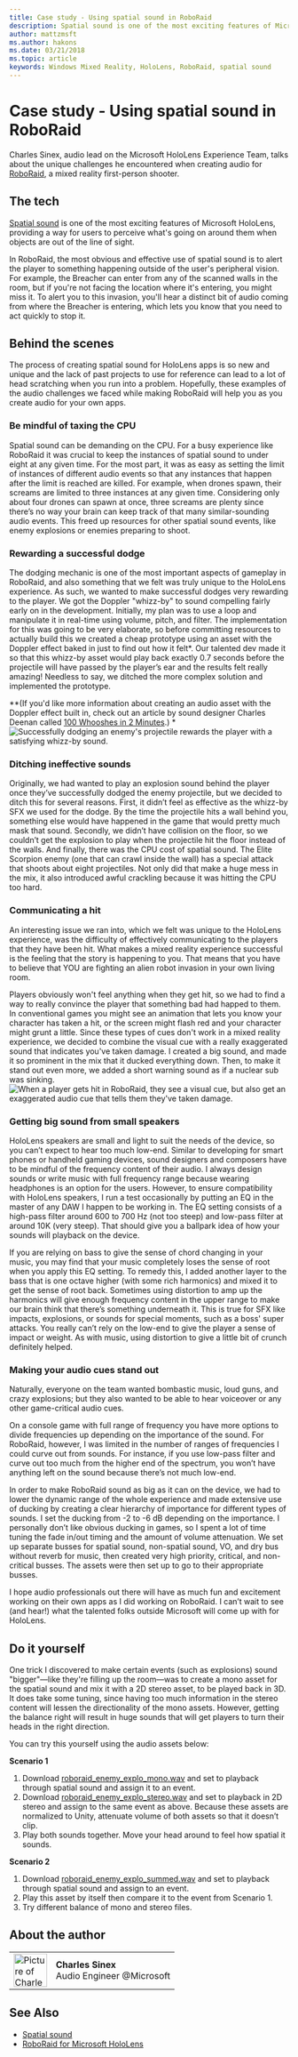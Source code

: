 ```yaml
---
title: Case study - Using spatial sound in RoboRaid
description: Spatial sound is one of the most exciting features of Microsoft HoloLens, providing a way for users to perceive what's going on around them when objects are out of the line of sight.
author: mattzmsft
ms.author: hakons
ms.date: 03/21/2018
ms.topic: article
keywords: Windows Mixed Reality, HoloLens, RoboRaid, spatial sound
---
```




# Case study - Using spatial sound in RoboRaid

Charles Sinex, audio lead on the Microsoft HoloLens Experience Team, talks about the unique challenges he encountered when creating audio for [RoboRaid](https://www.microsoft.com/microsoft-hololens/en-us/apps/RoboRaid), a mixed reality first-person shooter.

## The tech

[Spatial sound](spatial-sound.md) is one of the most exciting features of Microsoft HoloLens, providing a way for users to perceive what's going on around them when objects are out of the line of sight.

In RoboRaid, the most obvious and effective use of spatial sound is to alert the player to something happening outside of the user's peripheral vision. For example, the Breacher can enter from any of the scanned walls in the room, but if you're not facing the location where it's entering, you might miss it. To alert you to this invasion, you'll hear a distinct bit of audio coming from where the Breacher is entering, which lets you know that you need to act quickly to stop it.

## Behind the scenes

The process of creating spatial sound for HoloLens apps is so new and unique and the lack of past projects to use for reference can lead to a lot of head scratching when you run into a problem. Hopefully, these examples of the audio challenges we faced while making RoboRaid will help you as you create audio for your own apps.

### Be mindful of taxing the CPU

Spatial sound can be demanding on the CPU. For a busy experience like RoboRaid it was crucial to keep the instances of spatial sound to under eight at any given time. For the most part, it was as easy as setting the limit of instances of different audio events so that any instances that happen after the limit is reached are killed. For example, when drones spawn, their screams are limited to three instances at any given time. Considering only about four drones can spawn at once, three screams are plenty since there’s no way your brain can keep track of that many similar-sounding audio events. This freed up resources for other spatial sound events, like enemy explosions or enemies preparing to shoot.

### Rewarding a successful dodge

The dodging mechanic is one of the most important aspects of gameplay in RoboRaid, and also something that we felt was truly unique to the HoloLens experience. As such, we wanted to make successful dodges very rewarding to the player. We got the Doppler "whizz-by" to sound compelling fairly early on in the development. Initially, my plan was to use a loop and manipulate it in real-time using volume, pitch, and filter. The implementation for this was going to be very elaborate, so before committing resources to actually build this we created a cheap prototype using an asset with the Doppler effect baked in just to find out how it felt*. Our talented dev made it so that this whizz-by asset would play back exactly 0.7 seconds before the projectile will have passed by the player’s ear and the results felt really amazing! Needless to say, we ditched the more complex solution and implemented the prototype.

**(If you'd like more information about creating an audio asset with the Doppler effect built in, check out an article by sound designer Charles Deenan called [100 Whooshes in 2 Minutes](http://designingsound.org/2010/02/charles-deenen-special-100-whooshes-in-2-minutes/).) * 
<br>
![Successfully dodging an enemy's projectile rewards the player with a satisfying whizz-by sound.](images/successful-dodge-roboraid-500px.jpg)

### Ditching ineffective sounds

Originally, we had wanted to play an explosion sound behind the player once they’ve successfully dodged the enemy projectile, but we decided to ditch this for several reasons. First, it didn’t feel as effective as the whizz-by SFX we used for the dodge. By the time the projectile hits a wall behind you, something else would have happened in the game that would pretty much mask that sound. Secondly, we didn’t have collision on the floor, so we couldn’t get the explosion to play when the projectile hit the floor instead of the walls. And finally, there was the CPU cost of spatial sound. The Elite Scorpion enemy (one that can crawl inside the wall) has a special attack that shoots about eight projectiles. Not only did that make a huge mess in the mix, it also introduced awful crackling because it was hitting the CPU too hard.

### Communicating a hit

An interesting issue we ran into, which we felt was unique to the HoloLens experience, was the difficulty of effectively communicating to the players that they have been hit. What makes a mixed reality experience successful is the feeling that the story is happening to you. That means that you have to believe that YOU are fighting an alien robot invasion in your own living room.

Players obviously won't feel anything when they get hit, so we had to find a way to really convince the player that something bad had happed to them. In conventional games you might see an animation that lets you know your character has taken a hit, or the screen might flash red and your character might grunt a little. Since these types of cues don't work in a mixed reality experience, we decided to combine the visual cue with a really exaggerated sound that indicates you've taken damage. I created a big sound, and made it so prominent in the mix that it ducked everything down. Then, to make it stand out even more, we added a short warning sound as if a nuclear sub was sinking. 
<br>
![When a player gets hit in RoboRaid, they see a visual cue, but also get an exaggerated audio cue that tells them they've taken damage.](images/player-hit-roboraid-500px.jpg)

### Getting big sound from small speakers

HoloLens speakers are small and light to suit the needs of the device, so you can’t expect to hear too much low-end. Similar to developing for smart phones or handheld gaming devices, sound designers and composers have to be mindful of the frequency content of their audio. I always design sounds or write music with full frequency range because wearing headphones is an option for the users. However, to ensure compatibility with HoloLens speakers, I run a test occasionally by putting an EQ in the master of any DAW I happen to be working in. The EQ setting consists of a high-pass filter around 600 to 700 Hz (not too steep) and low-pass filter at around 10K (very steep). That should give you a ballpark idea of how your sounds will playback on the device.

If you are relying on bass to give the sense of chord changing in your music, you may find that your music completely loses the sense of root when you apply this EQ setting. To remedy this, I added another layer to the bass that is one octave higher (with some rich harmonics) and mixed it to get the sense of root back. Sometimes using distortion to amp up the harmonics will give enough frequency content in the upper range to make our brain think that there’s something underneath it. This is true for SFX like impacts, explosions, or sounds for special moments, such as a boss' super attacks. You really can’t rely on the low-end to give the player a sense of impact or weight. As with music, using distortion to give a little bit of crunch definitely helped.

### Making your audio cues stand out

Naturally, everyone on the team wanted bombastic music, loud guns, and crazy explosions; but they also wanted to be able to hear voiceover or any other game-critical audio cues.

On a console game with full range of frequency you have more options to divide frequencies up depending on the importance of the sound. For RoboRaid, however, I was limited in the number of ranges of frequencies I could curve out from sounds. For instance, if you use low-pass filter and curve out too much from the higher end of the spectrum, you won’t have anything left on the sound because there’s not much low-end.

In order to make RoboRaid sound as big as it can on the device, we had to lower the dynamic range of the whole experience and made extensive use of ducking by creating a clear hierarchy of importance for different types of sounds. I set the ducking from -2 to -6 dB depending on the importance. I personally don’t like obvious ducking in games, so I spent a lot of time tuning the fade in/out timing and the amount of volume attenuation. We set up separate busses for spatial sound, non-spatial sound, VO, and dry bus without reverb for music, then created very high priority, critical, and non-critical busses. The assets were then set up to go to their appropriate busses.

I hope audio professionals out there will have as much fun and excitement working on their own apps as I did working on RoboRaid. I can’t wait to see (and hear!) what the talented folks outside Microsoft will come up with for HoloLens.

## Do it yourself

One trick I discovered to make certain events (such as explosions) sound "bigger"—like they're filling up the room—was to create a mono asset for the spatial sound and mix it with a 2D stereo asset, to be played back in 3D. It does take some tuning, since having too much information in the stereo content will lessen the directionality of the mono assets. However, getting the balance right will result in huge sounds that will get players to turn their heads in the right direction.

You can try this yourself using the audio assets below:

**Scenario 1**
1. Download [roboraid_enemy_explo_mono.wav](images/roboraid-enemy-explo-mono.wav) and set to playback through spatial sound and assign it to an event.
2. Download [roboraid_enemy_explo_stereo.wav](images/roboraid-enemy-explo-stereo.wav) and set to playback in 2D stereo and assign to the same event as above. Because these assets are normalized to Unity, attenuate volume of both assets so that it doesn’t clip.
3. Play both sounds together. Move your head around to feel how spatial it sounds.

**Scenario 2**
1. Download [roboraid_enemy_explo_summed.wav](images/roboraid-enemy-explo-summed.wav) and set to playback through spatial sound and assign to an event.
2. Play this asset by itself then compare it to the event from Scenario 1.
3. Try different balance of mono and stereo files.

## About the author

<table style="border-collapse:collapse">
<tr>
<td style="border-style: none" width="60px"><img alt="Picture of Charles Sinex" width="60" height="60" src="images/genericusertile.jpg"></td>
<td style="border-style: none"><b>Charles Sinex</b><br>Audio Engineer @Microsoft</td>
</tr>
</table>

## See Also
* [Spatial sound](spatial-sound.md)
* [RoboRaid for Microsoft HoloLens](https://www.microsoft.com/microsoft-hololens/en-us/apps/RoboRaid)
